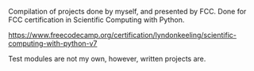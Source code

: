 Compilation of projects done by myself, and presented by FCC. Done for FCC certification in Scientific Computing with Python.

https://www.freecodecamp.org/certification/lyndonkeeling/scientific-computing-with-python-v7

Test modules are not my own, however, written projects are.